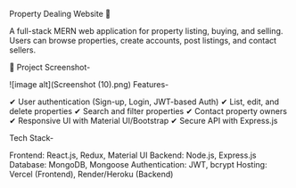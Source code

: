 Property Dealing Website 🏡

A full-stack MERN web application for property listing, buying, and selling. Users can browse properties, create accounts, post listings, and contact sellers.

📸 Project Screenshot-

![image alt](Screenshot (10).png)
Features-

✔ User authentication (Sign-up, Login, JWT-based Auth)
✔ List, edit, and delete properties
✔ Search and filter properties
✔ Contact property owners
✔ Responsive UI with Material UI/Bootstrap
✔ Secure API with Express.js

Tech Stack-

Frontend: React.js, Redux, Material UI
Backend: Node.js, Express.js
Database: MongoDB, Mongoose
Authentication: JWT, bcrypt
Hosting: Vercel (Frontend), Render/Heroku (Backend)
